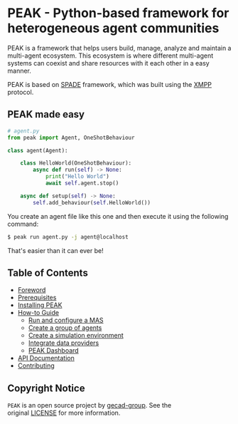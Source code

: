 # PEAK - Python-based framework for heterogeneous agent communities

PEAK is a framework that helps users build, manage, analyze and maintain a multi-agent ecosystem. This ecosystem is where different multi-agent systems can coexist and share resources with it each other in a easy manner. 

PEAK is based on [SPADE](https://spade-mas.readthedocs.io/en/latest/) framework, which was built using the [XMPP](https://xmpp.org/) protocol. 

## PEAK made easy

```python
# agent.py
from peak import Agent, OneShotBehaviour

class agent(Agent):

    class HelloWorld(OneShotBehaviour):
        async def run(self) -> None:
            print("Hello World")
            await self.agent.stop()

    async def setup(self) -> None:
        self.add_behaviour(self.HelloWorld())
```

You create an agent file like this one and then execute it using the following command:

```bash
$ peak run agent.py -j agent@localhost
```

That's easier than it can ever be!

## Table of Contents

- [Foreword](foreword.md)
- [Prerequisites](prerequistites.md)
- [Installing PEAK](installation.md)
- [How-to Guide](how-to.md)
    - [Run and configure a MAS](how-to.md#run-and-configure-a-mas)
    - [Create a group of agents](how-to.md#create-a-group-of-agents)
    - [Create a simulation environment](how-to.md#create-a-simulation-environment)
    - [Integrate data providers](how-to.md#integrate-data-providers)
    - [PEAK Dashboard](how-to.md#peak-dashboard)
- [API Documentation](api-doc.md)
- [Contributing](contributing.md)

## Copyright Notice

`PEAK` is an open source project by [gecad-group](). See the original [LICENSE](https://github.com/gecad-group/peak-mas/blob/master/LICENSE) for more information.
